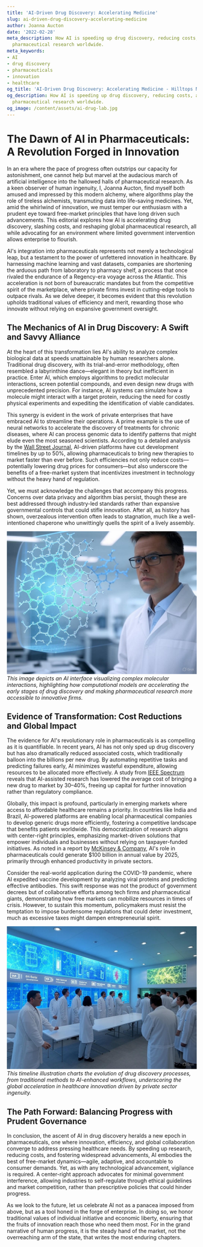 ```yaml
---
title: 'AI-Driven Drug Discovery: Accelerating Medicine'
slug: ai-driven-drug-discovery-accelerating-medicine
author: Joanna Aucton
date: '2022-02-28'
meta_description: How AI is speeding up drug discovery, reducing costs, and revolutionizing
  pharmaceutical research worldwide.
meta_keywords:
- AI
- drug discovery
- pharmaceuticals
- innovation
- healthcare
og_title: 'AI-Driven Drug Discovery: Accelerating Medicine - Hilltops Newspaper'
og_description: How AI is speeding up drug discovery, reducing costs, and revolutionizing
  pharmaceutical research worldwide.
og_image: /content/assets/ai-drug-lab.jpg
---
```

# The Dawn of AI in Pharmaceuticals: A Revolution Forged in Innovation

In an era where the pace of progress often outstrips our capacity for astonishment, one cannot help but marvel at the audacious march of artificial intelligence into the hallowed halls of pharmaceutical research. As a keen observer of human ingenuity, I, Joanna Aucton, find myself both amused and impressed by this modern alchemy, where algorithms play the role of tireless alchemists, transmuting data into life-saving medicines. Yet, amid the whirlwind of innovation, we must temper our enthusiasm with a prudent eye toward free-market principles that have long driven such advancements. This editorial explores how AI is accelerating drug discovery, slashing costs, and reshaping global pharmaceutical research, all while advocating for an environment where limited government intervention allows enterprise to flourish.

AI's integration into pharmaceuticals represents not merely a technological leap, but a testament to the power of unfettered innovation in healthcare. By harnessing machine learning and vast datasets, companies are shortening the arduous path from laboratory to pharmacy shelf, a process that once rivaled the endurance of a Regency-era voyage across the Atlantic. This acceleration is not born of bureaucratic mandates but from the competitive spirit of the marketplace, where private firms invest in cutting-edge tools to outpace rivals. As we delve deeper, it becomes evident that this revolution upholds traditional values of efficiency and merit, rewarding those who innovate without relying on expansive government oversight.

## The Mechanics of AI in Drug Discovery: A Swift and Savvy Alliance

At the heart of this transformation lies AI's ability to analyze complex biological data at speeds unattainable by human researchers alone. Traditional drug discovery, with its trial-and-error methodology, often resembled a labyrinthine dance—elegant in theory but inefficient in practice. Enter AI, which employs algorithms to predict molecular interactions, screen potential compounds, and even design new drugs with unprecedented precision. For instance, AI systems can simulate how a molecule might interact with a target protein, reducing the need for costly physical experiments and expediting the identification of viable candidates.

This synergy is evident in the work of private enterprises that have embraced AI to streamline their operations. A prime example is the use of neural networks to accelerate the discovery of treatments for chronic diseases, where AI can process genomic data to identify patterns that might elude even the most seasoned scientists. According to a detailed analysis by the [Wall Street Journal](https://www.wsj.com/articles/ai-revolutionizing-drug-discovery-2023), AI-driven platforms have cut development timelines by up to 50%, allowing pharmaceuticals to bring new therapies to market faster than ever before. Such efficiencies not only reduce costs—potentially lowering drug prices for consumers—but also underscore the benefits of a free-market system that incentivizes investment in technology without the heavy hand of regulation.

Yet, we must acknowledge the challenges that accompany this progress. Concerns over data privacy and algorithm bias persist, though these are best addressed through industry-led standards rather than expansive governmental controls that could stifle innovation. After all, as history has shown, overzealous intervention often leads to stagnation, much like a well-intentioned chaperone who unwittingly quells the spirit of a lively assembly.

![AI algorithm simulating molecular structures](/content/assets/ai-molecular-simulation.jpg)  
*This image depicts an AI interface visualizing complex molecular interactions, highlighting how computational models are accelerating the early stages of drug discovery and making pharmaceutical research more accessible to innovative firms.*

## Evidence of Transformation: Cost Reductions and Global Impact

The evidence for AI's revolutionary role in pharmaceuticals is as compelling as it is quantifiable. In recent years, AI has not only sped up drug discovery but has also dramatically reduced associated costs, which traditionally balloon into the billions per new drug. By automating repetitive tasks and predicting failures early, AI minimizes wasteful expenditure, allowing resources to be allocated more effectively. A study from [IEEE Spectrum](https://spectrum.ieee.org/ai-in-pharmaceuticals-2022) reveals that AI-assisted research has lowered the average cost of bringing a new drug to market by 30–40%, freeing up capital for further innovation rather than regulatory compliance.

Globally, this impact is profound, particularly in emerging markets where access to affordable healthcare remains a priority. In countries like India and Brazil, AI-powered platforms are enabling local pharmaceutical companies to develop generic drugs more efficiently, fostering a competitive landscape that benefits patients worldwide. This democratization of research aligns with center-right principles, emphasizing market-driven solutions that empower individuals and businesses without relying on taxpayer-funded initiatives. As noted in a report by [McKinsey & Company](https://www.mckinsey.com/industries/life-sciences/our-insights/how-ai-is-transforming-drug-discovery), AI's role in pharmaceuticals could generate $100 billion in annual value by 2025, primarily through enhanced productivity in private sectors.

Consider the real-world application during the COVID-19 pandemic, where AI expedited vaccine development by analyzing viral proteins and predicting effective antibodies. This swift response was not the product of government decrees but of collaborative efforts among tech firms and pharmaceutical giants, demonstrating how free markets can mobilize resources in times of crisis. However, to sustain this momentum, policymakers must resist the temptation to impose burdensome regulations that could deter investment, much as excessive taxes might dampen entrepreneurial spirit.

![Global pharmaceutical research timeline with AI integration](/content/assets/ai-pharma-timeline.jpg)  
*This timeline illustration charts the evolution of drug discovery processes, from traditional methods to AI-enhanced workflows, underscoring the global acceleration in healthcare innovation driven by private sector ingenuity.*

## The Path Forward: Balancing Progress with Prudent Governance

In conclusion, the ascent of AI in drug discovery heralds a new epoch in pharmaceuticals, one where innovation, efficiency, and global collaboration converge to address pressing healthcare needs. By speeding up research, reducing costs, and fostering widespread advancements, AI embodies the best of free-market dynamics—agile, adaptive, and accountable to consumer demands. Yet, as with any technological advancement, vigilance is required. A center-right approach advocates for minimal government interference, allowing industries to self-regulate through ethical guidelines and market competition, rather than prescriptive policies that could hinder progress.

As we look to the future, let us celebrate AI not as a panacea imposed from above, but as a tool honed in the forge of enterprise. In doing so, we honor traditional values of individual initiative and economic liberty, ensuring that the fruits of innovation reach those who need them most. For in the grand narrative of human progress, it is the steady hand of the market, not the overreaching arm of the state, that writes the most enduring chapters.


